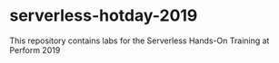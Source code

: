 # serverless-hotday-2019
This repository contains labs for the Serverless Hands-On Training at Perform 2019
